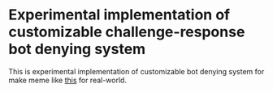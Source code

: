 # Experimental implementation of customizable challenge-response bot denying system
This is experimental implementation of customizable bot denying system for make meme like [this](https://twitter.com/KYSdane/status/1196084961289261058?ref_src=twsrc%5Etfw) for real-world.
